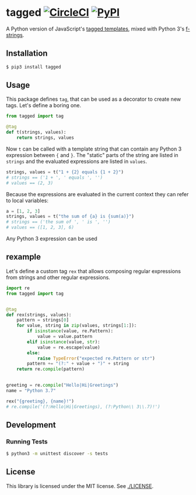 # tagged [![CircleCI](https://circleci.com/gh/jviide/tagged.svg?style=shield)](https://circleci.com/gh/jviide/tagged) [![PyPI](https://img.shields.io/pypi/v/tagged.svg?color=blue)](https://pypi.org/project/tagged/)

A Python version of JavaScript's [tagged templates](https://developer.mozilla.org/en-US/docs/Web/JavaScript/Reference/Template_literals#Tagged_templates), mixed with Python 3's [f-strings](https://docs.python.org/3/reference/lexical_analysis.html#f-strings).

## Installation

```sh
$ pip3 install tagged
```

## Usage

This package defines `tag`, that can be used as a decorator to create new tags. Let's define a boring one.

```py
from tagged import tag

@tag
def t(strings, values):
    return strings, values
```

Now `t` can be called with a template string that can contain any Python 3 expression between `{` and `}`. The "static" parts of the string are listed in `strings` and the evaluated expressions are listed in `values`.

```py
strings, values = t("1 + {2} equals {1 + 2}")
# strings == ('1 + ', ' equals ', '')
# values == (2, 3)
```

Because the expressions are evaluated in the current context they can refer to local variables:

```py
a = [1, 2, 3]
strings, values = t("the sum of {a} is {sum(a)}")
# strings == ('the sum of ', ' is ', '')
# values == ([1, 2, 3], 6)
```

Any Python 3 expression can be used

## rexample

Let's define a custom tag `rex` that allows composing regular expressions from strings and other regular expressions.

```py
import re
from tagged import tag


@tag
def rex(strings, values):
    pattern = strings[0]
    for value, string in zip(values, strings[1:]):
        if isinstance(value, re.Pattern):
            value = value.pattern
        elif isinstance(value, str):
            value = re.escape(value)
        else:
            raise TypeError("expected re.Pattern or str")
        pattern += "(?:" + value + ")" + string
    return re.compile(pattern)
    

greeting = re.compile("Hello|Hi|Greetings")
name = "Python 3.7"

rex("{greeting}, {name}!")
# re.compile('(?:Hello|Hi|Greetings), (?:Python\\ 3\\.7)!')
```

## Development

### Running Tests

```sh
$ python3 -m unittest discover -s tests
```

## License

This library is licensed under the MIT license. See [./LICENSE](./LICENSE).
